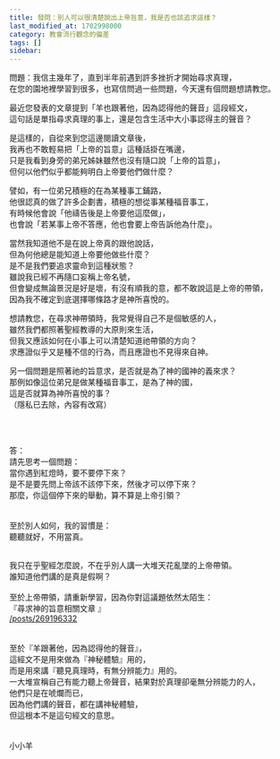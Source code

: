 ```yaml
---
title: 發問：別人可以很清楚說出上帝旨意，我是否也該追求這樣？
last_modified_at: 1702998000
category: 教會流行觀念的偏差
tags: []
sidebar: 
---
```


 <p>問題：我信主幾年了，直到半年前遇到許多挫折才開始尋求真理，<br>
在您的園地裡學習到很多，也寫信問過一些問題，今天還有個問題想請教您。</p>

<p>最近您發表的文章提到「羊也跟著他，因為認得他的聲音」這段經文，<br>
這句話是單指尋求真理的事上，還是包含生活中大小事認得主的聲音？</p>

<p>是這樣的，自從來到您這邊閱讀文章後，<br>
我再也不敢輕易把「上帝的旨意」這種話掛在嘴邊，<br>
只是我看到身旁的弟兄姊妹雖然也沒有隨口說「上帝的旨意」，<br>
但何以他們似乎都能夠明白上帝要他們做什麼？</p>

<p>譬如，有一位弟兄積極的在為某種事工鋪路，<br>
他很認真的做了許多企劃書，積極的想從事某種福音事工，<br>
有時候他會說「他禱告後是上帝要他這麼做」，<br>
也會說「若某事上帝不答應，他也會要上帝告訴他為什麼」。</p>

<p>當然我知道他不是在說上帝真的跟他說話，<br>
但為何他總是能知道上帝要他做些什麼？<br>
是不是我們要追求靈命到這種狀態？<br>
雖說我已經不再隨口妄稱上帝名號，<br>
但會變成無論景況是好是壞，有沒有順我的意，都不敢說這是上帝的帶領，<br>
因為我不確定到底選擇哪條路才是神所喜悅的。</p>

<p>想請教您，在尋求神帶領時，我常覺得自己不是個敏感的人，<br>
雖然我們都照著聖經教導的大原則來生活，<br>
但我又應該如何在小事上可以清楚知道祂帶領的方向？<br>
求應證似乎又是種不信的行為，而且應證也不見得來自神。</p>

<p>另一個問題是照著祂的旨意求，是否就是為了神的國神的義來求？<br>
那例如像這位弟兄是做某種福音事工，是為了神的國，<br>
這是否就算為神所喜悅的事？<br>
（隱私已去除，內容有改寫）</p>

<p>&nbsp;</p>

<p><br>
答：<br>
請先思考一個問題：<br>
當你遇到紅燈時，要不要停下來？<br>
是不是要先問上帝該不該停下來，然後才可以停下來？<br>
那麼，你這個停下來的舉動，算不算是上帝引領？<br>
&nbsp;<br>
&nbsp;<br>
至於別人如何，我的習慣是：<br>
聽聽就好，不用當真。</p>

<p><br>
我只在乎聖經怎麼說，不在乎別人講一大堆天花亂墜的上帝帶領。<br>
誰知道他們講的是真是假啊？<br>
&nbsp;<br>
至於上帝帶領，請重新學習，因為你對這議題依然太陌生：<br>
『尋求神的旨意相關文章 』<br>
<a href="/posts/269196332" target="_blank">/posts/269196332</a><br>
&nbsp;<br>
&nbsp;<br>
至於『羊跟著他，因為認得他的聲音』，<br>
這經文不是用來做為『神秘體驗』用的，<br>
而是用來講『聽見真理時，有無分辨能力』用的。<br>
一大堆宣稱自己有能力聽上帝聲音，結果對於真理卻毫無分辨能力的人，<br>
他們只是在唬爛而已，<br>
因為他們講的聲音，都在講神秘體驗，<br>
但這根本不是這句經文的意思。<br>
&nbsp;<br>
&nbsp;<br>
小小羊</p>

<p>&nbsp;</p>

